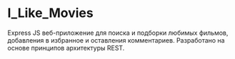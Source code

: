 # I_Like_Movies
Express JS веб-приложение для поиска и подборки любимых фильмов, добавления в избранное и оставления комментариев.
Разработано на основе принципов архитектуры REST.
